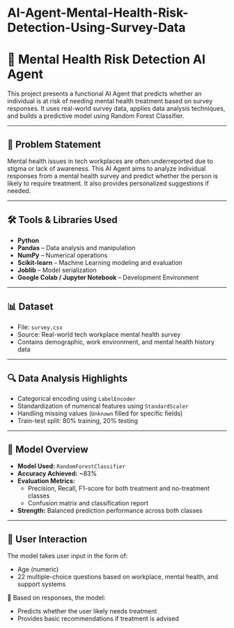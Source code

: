 # AI-Agent-Mental-Health-Risk-Detection-Using-Survey-Data
# 🧠 Mental Health Risk Detection AI Agent

This project presents a functional AI Agent that predicts whether an individual is at risk of needing mental health treatment based on survey responses. It uses real-world survey data, applies data analysis techniques, and builds a predictive model using Random Forest Classifier.

---

## 📌 Problem Statement

Mental health issues in tech workplaces are often underreported due to stigma or lack of awareness. This AI Agent aims to analyze individual responses from a mental health survey and predict whether the person is likely to require treatment. It also provides personalized suggestions if needed.

---

## 🛠️ Tools & Libraries Used

- **Python**
- **Pandas** – Data analysis and manipulation  
- **NumPy** – Numerical operations  
- **Scikit-learn** – Machine Learning modeling and evaluation  
- **Joblib** – Model serialization  
- **Google Colab / Jupyter Notebook** – Development Environment  

---

## 📊 Dataset

- File: `survey.csv`  
- Source: Real-world tech workplace mental health survey  
- Contains demographic, work environment, and mental health history data

---

## 🔍 Data Analysis Highlights

- Categorical encoding using `LabelEncoder`
- Standardization of numerical features using `StandardScaler`
- Handling missing values (`Unknown` filled for specific fields)
- Train-test split: 80% training, 20% testing

---

## 🧠 Model Overview

- **Model Used:** `RandomForestClassifier`
- **Accuracy Achieved:** ~83%
- **Evaluation Metrics:**
  - Precision, Recall, F1-score for both treatment and no-treatment classes
  - Confusion matrix and classification report
- **Strength:** Balanced prediction performance across both classes

---

## 🧪 User Interaction

The model takes user input in the form of:
- Age (numeric)
- 22 multiple-choice questions based on workplace, mental health, and support systems

📌 Based on responses, the model:
- Predicts whether the user likely needs treatment
- Provides basic recommendations if treatment is advised



